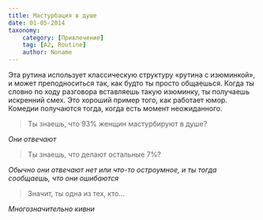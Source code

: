 ```yaml
---
title: Мастурбация в душе
date: 01-05-2014
taxonomy:
    category: [Привлечение]
    tag: [A2, Routine]
    author: Noname
---
```


Эта рутина использует классическую структуру «рутина с изюминкой», и может преподноситься так, как будто ты просто общаешься. Когда ты словно по ходу разговора вставляешь такую изюминку, ты получаешь искренний смех. Это хороший пример того, как работает юмор. Комедии получаются тогда, когда есть момент неожиданного.

> Ты знаешь, что 93% женщин мастурбируют в душе?

*Они отвечают*

> Ты знаешь, что делают остальные 7%?

*Обычно они отвечают нет или что-то остроумное, и ты тогда сообщаешь, что они ошибаются*

> Значит, ты одна из тех, кто...

*Многозначительно кивни*